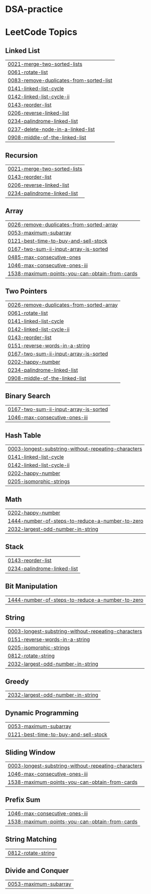 # DSA-practice
<!---LeetCode Topics Start-->
# LeetCode Topics
## Linked List
|  |
| ------- |
| [0021-merge-two-sorted-lists](https://github.com/ShreyaSaha080403/DSA-practice/tree/master/0021-merge-two-sorted-lists) |
| [0061-rotate-list](https://github.com/ShreyaSaha080403/DSA-practice/tree/master/0061-rotate-list) |
| [0083-remove-duplicates-from-sorted-list](https://github.com/ShreyaSaha080403/DSA-practice/tree/master/0083-remove-duplicates-from-sorted-list) |
| [0141-linked-list-cycle](https://github.com/ShreyaSaha080403/DSA-practice/tree/master/0141-linked-list-cycle) |
| [0142-linked-list-cycle-ii](https://github.com/ShreyaSaha080403/DSA-practice/tree/master/0142-linked-list-cycle-ii) |
| [0143-reorder-list](https://github.com/ShreyaSaha080403/DSA-practice/tree/master/0143-reorder-list) |
| [0206-reverse-linked-list](https://github.com/ShreyaSaha080403/DSA-practice/tree/master/0206-reverse-linked-list) |
| [0234-palindrome-linked-list](https://github.com/ShreyaSaha080403/DSA-practice/tree/master/0234-palindrome-linked-list) |
| [0237-delete-node-in-a-linked-list](https://github.com/ShreyaSaha080403/DSA-practice/tree/master/0237-delete-node-in-a-linked-list) |
| [0908-middle-of-the-linked-list](https://github.com/ShreyaSaha080403/DSA-practice/tree/master/0908-middle-of-the-linked-list) |
## Recursion
|  |
| ------- |
| [0021-merge-two-sorted-lists](https://github.com/ShreyaSaha080403/DSA-practice/tree/master/0021-merge-two-sorted-lists) |
| [0143-reorder-list](https://github.com/ShreyaSaha080403/DSA-practice/tree/master/0143-reorder-list) |
| [0206-reverse-linked-list](https://github.com/ShreyaSaha080403/DSA-practice/tree/master/0206-reverse-linked-list) |
| [0234-palindrome-linked-list](https://github.com/ShreyaSaha080403/DSA-practice/tree/master/0234-palindrome-linked-list) |
## Array
|  |
| ------- |
| [0026-remove-duplicates-from-sorted-array](https://github.com/ShreyaSaha080403/DSA-practice/tree/master/0026-remove-duplicates-from-sorted-array) |
| [0053-maximum-subarray](https://github.com/ShreyaSaha080403/DSA-practice/tree/master/0053-maximum-subarray) |
| [0121-best-time-to-buy-and-sell-stock](https://github.com/ShreyaSaha080403/DSA-practice/tree/master/0121-best-time-to-buy-and-sell-stock) |
| [0167-two-sum-ii-input-array-is-sorted](https://github.com/ShreyaSaha080403/DSA-practice/tree/master/0167-two-sum-ii-input-array-is-sorted) |
| [0485-max-consecutive-ones](https://github.com/ShreyaSaha080403/DSA-practice/tree/master/0485-max-consecutive-ones) |
| [1046-max-consecutive-ones-iii](https://github.com/ShreyaSaha080403/DSA-practice/tree/master/1046-max-consecutive-ones-iii) |
| [1538-maximum-points-you-can-obtain-from-cards](https://github.com/ShreyaSaha080403/DSA-practice/tree/master/1538-maximum-points-you-can-obtain-from-cards) |
## Two Pointers
|  |
| ------- |
| [0026-remove-duplicates-from-sorted-array](https://github.com/ShreyaSaha080403/DSA-practice/tree/master/0026-remove-duplicates-from-sorted-array) |
| [0061-rotate-list](https://github.com/ShreyaSaha080403/DSA-practice/tree/master/0061-rotate-list) |
| [0141-linked-list-cycle](https://github.com/ShreyaSaha080403/DSA-practice/tree/master/0141-linked-list-cycle) |
| [0142-linked-list-cycle-ii](https://github.com/ShreyaSaha080403/DSA-practice/tree/master/0142-linked-list-cycle-ii) |
| [0143-reorder-list](https://github.com/ShreyaSaha080403/DSA-practice/tree/master/0143-reorder-list) |
| [0151-reverse-words-in-a-string](https://github.com/ShreyaSaha080403/DSA-practice/tree/master/0151-reverse-words-in-a-string) |
| [0167-two-sum-ii-input-array-is-sorted](https://github.com/ShreyaSaha080403/DSA-practice/tree/master/0167-two-sum-ii-input-array-is-sorted) |
| [0202-happy-number](https://github.com/ShreyaSaha080403/DSA-practice/tree/master/0202-happy-number) |
| [0234-palindrome-linked-list](https://github.com/ShreyaSaha080403/DSA-practice/tree/master/0234-palindrome-linked-list) |
| [0908-middle-of-the-linked-list](https://github.com/ShreyaSaha080403/DSA-practice/tree/master/0908-middle-of-the-linked-list) |
## Binary Search
|  |
| ------- |
| [0167-two-sum-ii-input-array-is-sorted](https://github.com/ShreyaSaha080403/DSA-practice/tree/master/0167-two-sum-ii-input-array-is-sorted) |
| [1046-max-consecutive-ones-iii](https://github.com/ShreyaSaha080403/DSA-practice/tree/master/1046-max-consecutive-ones-iii) |
## Hash Table
|  |
| ------- |
| [0003-longest-substring-without-repeating-characters](https://github.com/ShreyaSaha080403/DSA-practice/tree/master/0003-longest-substring-without-repeating-characters) |
| [0141-linked-list-cycle](https://github.com/ShreyaSaha080403/DSA-practice/tree/master/0141-linked-list-cycle) |
| [0142-linked-list-cycle-ii](https://github.com/ShreyaSaha080403/DSA-practice/tree/master/0142-linked-list-cycle-ii) |
| [0202-happy-number](https://github.com/ShreyaSaha080403/DSA-practice/tree/master/0202-happy-number) |
| [0205-isomorphic-strings](https://github.com/ShreyaSaha080403/DSA-practice/tree/master/0205-isomorphic-strings) |
## Math
|  |
| ------- |
| [0202-happy-number](https://github.com/ShreyaSaha080403/DSA-practice/tree/master/0202-happy-number) |
| [1444-number-of-steps-to-reduce-a-number-to-zero](https://github.com/ShreyaSaha080403/DSA-practice/tree/master/1444-number-of-steps-to-reduce-a-number-to-zero) |
| [2032-largest-odd-number-in-string](https://github.com/ShreyaSaha080403/DSA-practice/tree/master/2032-largest-odd-number-in-string) |
## Stack
|  |
| ------- |
| [0143-reorder-list](https://github.com/ShreyaSaha080403/DSA-practice/tree/master/0143-reorder-list) |
| [0234-palindrome-linked-list](https://github.com/ShreyaSaha080403/DSA-practice/tree/master/0234-palindrome-linked-list) |
## Bit Manipulation
|  |
| ------- |
| [1444-number-of-steps-to-reduce-a-number-to-zero](https://github.com/ShreyaSaha080403/DSA-practice/tree/master/1444-number-of-steps-to-reduce-a-number-to-zero) |
## String
|  |
| ------- |
| [0003-longest-substring-without-repeating-characters](https://github.com/ShreyaSaha080403/DSA-practice/tree/master/0003-longest-substring-without-repeating-characters) |
| [0151-reverse-words-in-a-string](https://github.com/ShreyaSaha080403/DSA-practice/tree/master/0151-reverse-words-in-a-string) |
| [0205-isomorphic-strings](https://github.com/ShreyaSaha080403/DSA-practice/tree/master/0205-isomorphic-strings) |
| [0812-rotate-string](https://github.com/ShreyaSaha080403/DSA-practice/tree/master/0812-rotate-string) |
| [2032-largest-odd-number-in-string](https://github.com/ShreyaSaha080403/DSA-practice/tree/master/2032-largest-odd-number-in-string) |
## Greedy
|  |
| ------- |
| [2032-largest-odd-number-in-string](https://github.com/ShreyaSaha080403/DSA-practice/tree/master/2032-largest-odd-number-in-string) |
## Dynamic Programming
|  |
| ------- |
| [0053-maximum-subarray](https://github.com/ShreyaSaha080403/DSA-practice/tree/master/0053-maximum-subarray) |
| [0121-best-time-to-buy-and-sell-stock](https://github.com/ShreyaSaha080403/DSA-practice/tree/master/0121-best-time-to-buy-and-sell-stock) |
## Sliding Window
|  |
| ------- |
| [0003-longest-substring-without-repeating-characters](https://github.com/ShreyaSaha080403/DSA-practice/tree/master/0003-longest-substring-without-repeating-characters) |
| [1046-max-consecutive-ones-iii](https://github.com/ShreyaSaha080403/DSA-practice/tree/master/1046-max-consecutive-ones-iii) |
| [1538-maximum-points-you-can-obtain-from-cards](https://github.com/ShreyaSaha080403/DSA-practice/tree/master/1538-maximum-points-you-can-obtain-from-cards) |
## Prefix Sum
|  |
| ------- |
| [1046-max-consecutive-ones-iii](https://github.com/ShreyaSaha080403/DSA-practice/tree/master/1046-max-consecutive-ones-iii) |
| [1538-maximum-points-you-can-obtain-from-cards](https://github.com/ShreyaSaha080403/DSA-practice/tree/master/1538-maximum-points-you-can-obtain-from-cards) |
## String Matching
|  |
| ------- |
| [0812-rotate-string](https://github.com/ShreyaSaha080403/DSA-practice/tree/master/0812-rotate-string) |
## Divide and Conquer
|  |
| ------- |
| [0053-maximum-subarray](https://github.com/ShreyaSaha080403/DSA-practice/tree/master/0053-maximum-subarray) |
<!---LeetCode Topics End-->